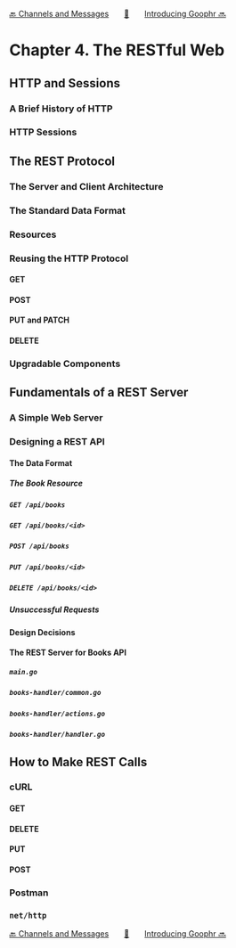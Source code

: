 [🔙 Channels and Messages][previous-chapter]&nbsp;&nbsp;&nbsp;&nbsp;&nbsp;&nbsp;&nbsp;[🏡][readme]&nbsp;&nbsp;&nbsp;&nbsp;&nbsp;&nbsp;&nbsp;[Introducing Goophr 🔜][upcoming-chapter]

# Chapter 4. The RESTful Web

## HTTP and Sessions

### A Brief History of HTTP

### HTTP Sessions

## The REST Protocol

### The Server and Client Architecture

### The Standard Data Format

### Resources

### Reusing the HTTP Protocol

#### GET

#### POST

#### PUT and PATCH

#### DELETE

### Upgradable Components

## Fundamentals of a REST Server

### A Simple Web Server

### Designing a REST API

#### The Data Format

##### The Book Resource

##### `GET /api/books`

##### `GET /api/books/<id>`

##### `POST /api/books`

##### `PUT /api/books/<id>`

##### `DELETE /api/books/<id>`

##### Unsuccessful Requests

#### Design Decisions

#### The REST Server for Books API

##### `main.go`

##### `books-handler/common.go`

##### `books-handler/actions.go`

##### `books-handler/handler.go`

## How to Make REST Calls

### cURL

#### GET

#### DELETE

#### PUT

#### POST

### Postman

### `net/http`

[🔙 Channels and Messages][previous-chapter]&nbsp;&nbsp;&nbsp;&nbsp;&nbsp;&nbsp;&nbsp;[🏡][readme]&nbsp;&nbsp;&nbsp;&nbsp;&nbsp;&nbsp;&nbsp;[Introducing Goophr 🔜][upcoming-chapter]

[readme]: README.md
[previous-chapter]: ch03-channels-and-messages.md
[upcoming-chapter]: ch05-introducing-goophr.md
